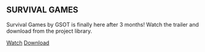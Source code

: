 ## SURVIVAL GAMES

Survival Games by GSOT is finally here after 3 months! Watch the trailer and download from the project library.

<a role="button" class="button focus icon con" href="https://youtu.be/Utcq254YaPo" target="_blank">Watch</a>
<a role="button" class="button focus icon dow" href="/library/survivalgamesmap">Download</a>